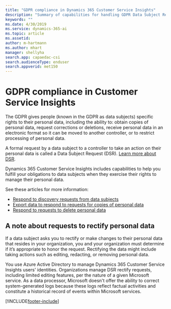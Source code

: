 ```yaml
---
title: "GDPR compliance in Dynamics 365 Customer Service Insights"
description: "Summary of capabilities for handling GDPR Data Subject Requests (DSR) for data used in Dynamics 365 Customer Service Insights"
keywords: ""
ms.date: 4/30/2019
ms.service: dynamics-365-ai
ms.topic: article
ms.assetid: 
author: m-hartmann
ms.author: mhart
manager: shellyha
search.app: capaedac-csi
search.audienceType: enduser
search.appverid: met150
---
```


# GDPR compliance in Customer Service Insights

The GDPR gives people (known in the GDPR as data subjects) specific rights to their personal data, including the ability to: obtain copies of personal data, request corrections or deletions, receive personal data in an electronic format so it can be moved to another controller, or to restrict processing of personal data. 

A formal request by a data subject to a controller to take an action on their personal data is called a Data Subject Request (DSR). [Learn more about DSR](https://docs.microsoft.com/microsoft-365/compliance/gdpr-dsr-azure).

Dynamics 365 Customer Service Insights includes capabilities to help you fulfill your obligations to data subjects when they exercise their rights to manage their personal data.

See these articles for more information:

* [Respond to discovery requests from data subjects](gdpr-discovery.md)
* [Export data to respond to requests for copies of personal data](gdpr-export.md)
* [Respond to requests to delete personal data](gdpr-delete.md)

## A note about requests to rectify personal data
If a data subject asks you to rectify or make changes to their personal data that resides in your organization, you and your organization must determine if it’s appropriate to honor the request. Rectifying the data might include taking actions such as editing, redacting, or removing personal data.

You use Azure Active Directory to manage Dynamics 365 Customer Service Insights users' identities. Organizations manage DSR rectify requests, including limited editing features, per the nature of a given Microsoft service. As a data processor, Microsoft doesn't offer the ability to correct system-generated logs because these logs reflect factual activities and constitute a historical record of events within Microsoft services. 




[!INCLUDE[footer-include](../includes/footer-banner.md)]